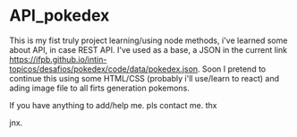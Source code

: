 # API_pokedex
This is my fist truly project learning/using node methods, i've learned some about API, in case REST API.
I've used as a base, a JSON in the current link <a>https://ifpb.github.io/intin-topicos/desafios/pokedex/code/data/pokedex.json</a>. Soon I pretend to continue this using some HTML/CSS (probably i'll use/learn to react) and ading image file to all firts generation pokemons.

If you have anything to add/help me. pls contact me.
thx


jnx.
